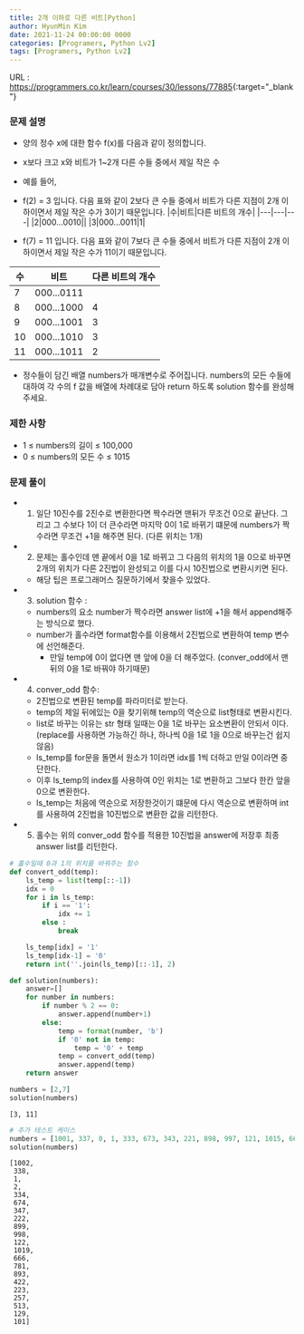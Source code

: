 ```yaml
---
title: 2개 이하로 다른 비트[Python]
author: HyunMin Kim
date: 2021-11-24 00:00:00 0000
categories: [Programers, Python Lv2]
tags: [Programers, Python Lv2]
---
```


URL : <https://programmers.co.kr/learn/courses/30/lessons/77885>{:target="_blank"}

### 문제 설명
- 양의 정수 x에 대한 함수 f(x)를 다음과 같이 정의합니다.
- x보다 크고 x와 비트가 1~2개 다른 수들 중에서 제일 작은 수
- 예를 들어,
- f(2) = 3 입니다. 다음 표와 같이 2보다 큰 수들 중에서 비트가 다른 지점이 2개 이하이면서 제일 작은 수가 3이기 때문입니다.
|수|비트|다른 비트의 개수|
|---|---|---|
|2|000...0010||
|3|000...0011|1|

- f(7) = 11 입니다. 다음 표와 같이 7보다 큰 수들 중에서 비트가 다른 지점이 2개 이하이면서 제일 작은 수가 11이기 때문입니다.

|수|비트|다른 비트의 개수|
|---|---|---|
|7|000...0111|
|8|000...1000|4|
|9|000...1001|3|
|10|000...1010|3|
|11|000...1011|2|

- 정수들이 담긴 배열 numbers가 매개변수로 주어집니다. numbers의 모든 수들에 대하여 각 수의 f 값을 배열에 차례대로 담아 return 하도록 solution 함수를 완성해주세요.

### 제한 사항
- 1 ≤ numbers의 길이 ≤ 100,000
- 0 ≤ numbers의 모든 수 ≤ 1015

### 문제 풀이
- 1) 일단 10진수를 2진수로 변환한다면 짝수라면 맨뒤가 무조건 0으로 끝난다. 그리고 그 수보다 1이 더 큰수라면 마지막 0이 1로 바뀌기 떄문에 numbers가 짝수라면 무조건 +1을 해주면 된다. (다른 위치는 1개)
- 2) 문제는 홀수인데 맨 끝에서 0을 1로 바뀌고 그 다음의 위치의 1을 0으로 바꾸면 2개의 위치가 다른 2진법이 완성되고 이를 다시 10진법으로 변환시키면 된다.
    - 해당 팁은 프로그래머스 질문하기에서 찾을수 있었다.
- 3) solution 함수 : 
    - numbers의 요소 number가 짝수라면 answer list에 +1을 해서 append해주는 방식으로 했다.
    - number가 홀수라면 format함수를 이용해서 2진법으로 변환하여 temp 변수에 선언해준다. 
        - 만일 temp에 0이 없다면 맨 앞에 0을 더 해주었다. (conver_odd에서 맨 뒤의 0을 1로 바꿔야 하기때문)
- 4) conver_odd 함수:
    - 2진법으로 변환된 temp를 파라미터로 받는다.
    - temp의 제일 뒤에있는 0을 찾기위해 temp의 역순으로 list형태로 변환시킨다.
    - list로 바꾸는 이유는 str 형태 일때는 0을 1로 바꾸는 요소변환이 안되서 이다. (replace를 사용하면 가능하긴 하나, 하나씩 0을 1로 1을 0으로 바꾸는건 쉽지않음)
    - ls_temp를 for문을 돌면서 원소가 1이라면 idx를 1씩 더하고 만일 0이라면 중단한다.
    - 이후 ls_temp의 index를 사용하여 0인 위치는 1로 변환하고 그보다 한칸 앞을 0으로 변환한다.
    - ls_temp는 처음에 역순으로 저장한것이기 떄문에 다시 역순으로 변환하며 int를 사용하여 2진법을 10진법으로 변환한 값을 리턴한다.
- 5) 홀수는 위의 conver_odd 함수를 적용한 10진법을 answer에 저장후 최종 answer list를 리턴한다.


```python
# 홀수일때 0과 1의 위치를 바꿔주는 함수
def convert_odd(temp):
    ls_temp = list(temp[::-1])
    idx = 0
    for i in ls_temp:
        if i == '1':
            idx += 1
        else :
            break

    ls_temp[idx] = '1'
    ls_temp[idx-1] = '0'
    return int(''.join(ls_temp)[::-1], 2)

def solution(numbers):
    answer=[]
    for number in numbers:
        if number % 2 == 0:
            answer.append(number+1)
        else:
            temp = format(number, 'b')
            if '0' not in temp:
                temp = '0' + temp
            temp = convert_odd(temp)
            answer.append(temp)
    return answer
```


```python
numbers = [2,7]
solution(numbers)
```




    [3, 11]




```python
# 추가 테스트 케이스
numbers = [1001, 337, 0, 1, 333, 673, 343, 221, 898, 997, 121, 1015, 665, 779, 891,421,222,256,512,128,100]
solution(numbers)
```




    [1002,
     338,
     1,
     2,
     334,
     674,
     347,
     222,
     899,
     998,
     122,
     1019,
     666,
     781,
     893,
     422,
     223,
     257,
     513,
     129,
     101]




```python

```
